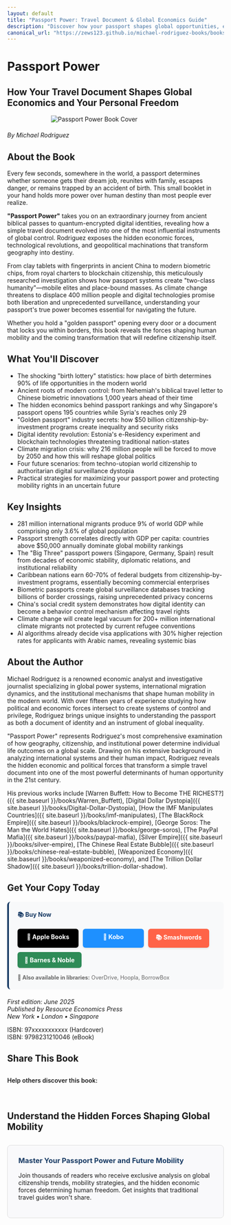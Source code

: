 ```yaml
---
layout: default
title: "Passport Power: Travel Document & Global Economics Guide"
description: "Discover how your passport shapes global opportunities, economic freedom, and life chances. Rodriguez reveals the hidden power behind travel documents."
canonical_url: "https://zews123.github.io/michael-rodriguez-books/books/Passport-Power"
---
```


# Passport Power
## How Your Travel Document Shapes Global Economics and Your Personal Freedom

<img src="{{ site.baseurl }}/assets/images/Passport_Power.webp" alt="Passport Power Book Cover" style="max-width: 300px; margin: 0 auto 20px; display: block;">

*By Michael Rodriguez*

## About the Book

Every few seconds, somewhere in the world, a passport determines whether someone gets their dream job, reunites with family, escapes danger, or remains trapped by an accident of birth. This small booklet in your hand holds more power over human destiny than most people ever realize.

**"Passport Power"** takes you on an extraordinary journey from ancient biblical passes to quantum-encrypted digital identities, revealing how a simple travel document evolved into one of the most influential instruments of global control. Rodriguez exposes the hidden economic forces, technological revolutions, and geopolitical machinations that transform geography into destiny.

From clay tablets with fingerprints in ancient China to modern biometric chips, from royal charters to blockchain citizenship, this meticulously researched investigation shows how passport systems create "two-class humanity"—mobile elites and place-bound masses. As climate change threatens to displace 400 million people and digital technologies promise both liberation and unprecedented surveillance, understanding your passport's true power becomes essential for navigating the future.

Whether you hold a "golden passport" opening every door or a document that locks you within borders, this book reveals the forces shaping human mobility and the coming transformation that will redefine citizenship itself.

## What You'll Discover

- The shocking "birth lottery" statistics: how place of birth determines 90% of life opportunities in the modern world
- Ancient roots of modern control: from Nehemiah's biblical travel letter to Chinese biometric innovations 1,000 years ahead of their time
- The hidden economics behind passport rankings and why Singapore's passport opens 195 countries while Syria's reaches only 29
- "Golden passport" industry secrets: how $50 billion citizenship-by-investment programs create inequality and security risks
- Digital identity revolution: Estonia's e-Residency experiment and blockchain technologies threatening traditional nation-states
- Climate migration crisis: why 216 million people will be forced to move by 2050 and how this will reshape global politics
- Four future scenarios: from techno-utopian world citizenship to authoritarian digital surveillance dystopia
- Practical strategies for maximizing your passport power and protecting mobility rights in an uncertain future

## Key Insights

- 281 million international migrants produce 9% of world GDP while comprising only 3.6% of global population
- Passport strength correlates directly with GDP per capita: countries above $50,000 annually dominate global mobility rankings
- The "Big Three" passport powers (Singapore, Germany, Spain) result from decades of economic stability, diplomatic relations, and institutional reliability
- Caribbean nations earn 60-70% of federal budgets from citizenship-by-investment programs, essentially becoming commercial enterprises
- Biometric passports create global surveillance databases tracking billions of border crossings, raising unprecedented privacy concerns
- China's social credit system demonstrates how digital identity can become a behavior control mechanism affecting travel rights
- Climate change will create legal vacuum for 200+ million international climate migrants not protected by current refugee conventions
- AI algorithms already decide visa applications with 30% higher rejection rates for applicants with Arabic names, revealing systemic bias

## About the Author

Michael Rodriguez is a renowned economic analyst and investigative journalist specializing in global power systems, international migration dynamics, and the institutional mechanisms that shape human mobility in the modern world. With over fifteen years of experience studying how political and economic forces intersect to create systems of control and privilege, Rodriguez brings unique insights to understanding the passport as both a document of identity and an instrument of global inequality.

"Passport Power" represents Rodriguez's most comprehensive examination of how geography, citizenship, and institutional power determine individual life outcomes on a global scale. Drawing on his extensive background in analyzing international systems and their human impact, Rodriguez reveals the hidden economic and political forces that transform a simple travel document into one of the most powerful determinants of human opportunity in the 21st century.

His previous works include [Warren Buffett: How to Become THE RICHEST?]({{ site.baseurl }}/books/Warren_Buffett), [Digital Dollar Dystopia]({{ site.baseurl }}/books/Digital-Dollar-Dystopia), [How the IMF Manipulates Countries]({{ site.baseurl }}/books/imf-manipulates), [The BlackRock Empire]({{ site.baseurl }}/books/blackrock-empire), [George Soros: The Man the World Hates]({{ site.baseurl }}/books/george-soros), [The PayPal Mafia]({{ site.baseurl }}/books/paypal-mafia), [Silver Empire]({{ site.baseurl }}/books/silver-empire), [The Chinese Real Estate Bubble]({{ site.baseurl }}/books/chinese-real-estate-bubble), [Weaponized Economy]({{ site.baseurl }}/books/weaponized-economy), and [The Trillion Dollar Shadow]({{ site.baseurl }}/books/trillion-dollar-shadow).

## Get Your Copy Today

<div style="background-color: #f8f9fa; padding: 20px; border-radius: 8px; margin: 20px 0; border-left: 4px solid #1a3c65;">
  <h4 style="margin-top: 0; color: #1a3c65;">📚 Buy Now</h4>
  
  <div class="book-buttons" style="display: flex; flex-wrap: wrap; gap: 10px; margin-bottom: 15px;">
    <a href="https://books.apple.com/us/book/passport-power-how-your-travel-document-shapes-global/id6746773141" target="_blank" rel="noopener noreferrer" class="book-btn book-btn-apple">🍎 Apple Books</a>
    <a href="https://www.kobo.com/ww/en/ebook/passport-power-how-your-travel-document-shapes-global-economics-and-your-personal-freedom" target="_blank" rel="noopener noreferrer" class="book-btn book-btn-kobo">📖 Kobo</a>
    <a href="https://www.smashwords.com/books/view/1783438" target="_blank" rel="noopener noreferrer" class="book-btn book-btn-smash">📚 Smashwords</a>
    <a href="https://www.barnesandnoble.com/w/passport-power-michael-rodriguez/1147531115?ean=2940181418868" target="_blank" rel="noopener noreferrer" class="book-btn book-btn-bn">🏪 Barnes & Noble</a>
  </div>
  
  <p style="margin: 0; font-size: 0.9em; color: #666;">
    <strong>📖 Also available in libraries:</strong> OverDrive, Hoopla, BorrowBox
  </p>
</div>

<style>
.book-btn {
  background-color: #1a3c65;
  color: white;
  padding: 10px 16px;
  border-radius: 6px;
  text-decoration: none;
  font-weight: bold;
  display: inline-block;
  text-align: center;
  min-width: 110px;
  transition: transform 0.2s ease, box-shadow 0.2s ease;
  box-shadow: 0 2px 4px rgba(0,0,0,0.1);
}

.book-btn:hover {
  transform: translateY(-1px);
  box-shadow: 0 4px 8px rgba(0,0,0,0.15);
  text-decoration: none;
  color: white;
}

.book-btn-apple { background-color: #000; }
.book-btn-apple:hover { background-color: #333; }

.book-btn-kobo { background-color: #1e90ff; }
.book-btn-kobo:hover { background-color: #1c7ed6; }

.book-btn-smash { background-color: #ff6347; }
.book-btn-smash:hover { background-color: #e55347; }

.book-btn-bn { background-color: #2e8b57; }
.book-btn-bn:hover { background-color: #228b22; }

@media (max-width: 768px) {
  .book-buttons {
    flex-direction: column;
  }
  .book-btn {
    width: 100%;
    margin-bottom: 5px;
  }
}
</style>

*First edition: June 2025*  
*Published by Resource Economics Press*  
*New York • London • Singapore*

ISBN: 97xxxxxxxxxxx (Hardcover)  
ISBN: 9798231210046 (eBook)

## Share This Book

<div class="social-share" style="margin: 30px 0;">
  <p style="margin-bottom: 15px; font-weight: 600;">Help others discover this book:</p>
  <a href="https://twitter.com/intent/tweet?text=Check out 'Passport Power' by Michael Rodriguez&url={{ site.url }}{{ site.baseurl }}{{ page.url }}&via=MRodriguezBooks" target="_blank" rel="noopener noreferrer" style="display: inline-block; margin-right: 15px; font-size: 24px; color: #1DA1F2;">
    <i class="fab fa-twitter-square"></i>
  </a>
  <a href="https://www.facebook.com/sharer/sharer.php?u={{ site.url }}{{ site.baseurl }}{{ page.url }}" target="_blank" rel="noopener noreferrer" style="display: inline-block; margin-right: 15px; font-size: 24px; color: #3b5998;">
    <i class="fab fa-facebook-square"></i>
  </a>
  <a href="https://www.linkedin.com/shareArticle?mini=true&url={{ site.url }}{{ site.baseurl }}{{ page.url }}&title=Passport Power by Michael Rodriguez" target="_blank" rel="noopener noreferrer" style="display: inline-block; margin-right: 15px; font-size: 24px; color: #0077b5;">
    <i class="fab fa-linkedin"></i>
  </a>
  <a href="mailto:?subject=Check out this book: Passport Power&body=I thought you might be interested in this book by Michael Rodriguez: {{ site.url }}{{ site.baseurl }}{{ page.url }}" style="display: inline-block; font-size: 24px; color: #333333;">
    <i class="fas fa-envelope-square"></i>
  </a>
</div>

## Understand the Hidden Forces Shaping Global Mobility

<div style="background-color: #f9f9fb; padding: 25px; border-radius: 8px; margin: 30px 0; border: 1px solid #ddd;">
  <h3 style="margin-top: 0; color: #1a3c65;">Master Your Passport Power and Future Mobility</h3>
  <p>Join thousands of readers who receive exclusive analysis on global citizenship trends, mobility strategies, and the hidden economic forces determining human freedom. Get insights that traditional travel guides won't share.</p>
  <script async data-uid="b2a1614bc4" src="https://michael-rodriguez.kit.com/b2a1614bc4/index.js"></script>
</div>






